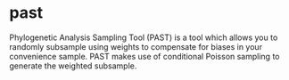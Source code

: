 # past
Phylogenetic Analysis Sampling Tool (PAST) is a tool which allows you to randomly subsample using weights to compensate for biases in your convenience sample. PAST makes use of conditional Poisson sampling to generate the weighted subsample.

